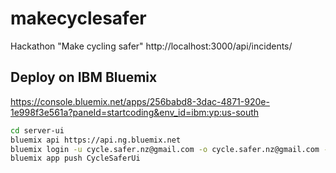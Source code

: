# makecyclesafer
Hackathon "Make cycling safer"
http://localhost:3000/api/incidents/

## Deploy on IBM Bluemix
https://console.bluemix.net/apps/256babd8-3dac-4871-920e-1e998f3e561a?paneId=startcoding&env_id=ibm:yp:us-south


``` bash
cd server-ui
bluemix api https://api.ng.bluemix.net
bluemix login -u cycle.safer.nz@gmail.com -o cycle.safer.nz@gmail.com -s dev
bluemix app push CycleSaferUi
```
